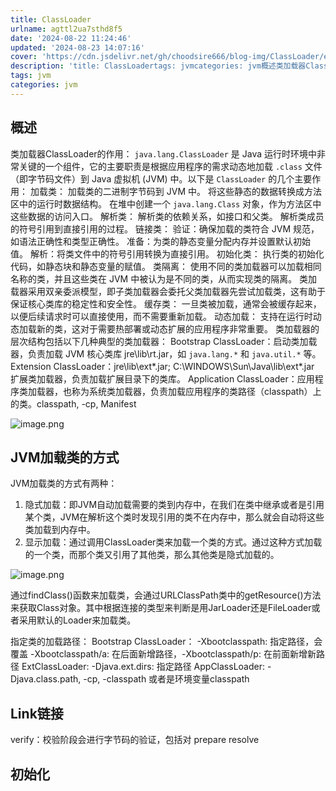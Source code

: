 ```yaml
---
title: ClassLoader
urlname: agttl2ua7sthd8f5
date: '2024-08-22 11:24:46'
updated: '2024-08-23 14:07:16'
cover: 'https://cdn.jsdelivr.net/gh/choodsire666/blog-img/ClassLoader/e484f68a0efba581c6d2ccea288780e4.png'
description: 'title: ClassLoadertags: jvmcategories: jvm概述类加载器ClassLoader的作用：java.lang.ClassLoader 是 Java 运行时环境中非常关键的一个组件，它的主要职责是根据应用程序的需求动态地加载 .class 文件（即字节码文件）...'
tags: jvm
categories: jvm
---
```

## 概述
类加载器ClassLoader的作用：
`java.lang.ClassLoader` 是 Java 运行时环境中非常关键的一个组件，它的主要职责是根据应用程序的需求动态地加载 `.class` 文件（即字节码文件）到 Java 虚拟机 (JVM) 中。以下是 `ClassLoader` 的几个主要作用：
加载类：
加载类的二进制字节码到 JVM 中。
将这些静态的数据转换成方法区中的运行时数据结构。
在堆中创建一个 `java.lang.Class` 对象，作为方法区中这些数据的访问入口。
解析类：
解析类的依赖关系，如接口和父类。
解析类成员的符号引用到直接引用的过程。
链接类：
验证：确保加载的类符合 JVM 规范，如语法正确性和类型正确性。
准备：为类的静态变量分配内存并设置默认初始值。
解析：将类文件中的符号引用转换为直接引用。
初始化类：
执行类的初始化代码，如静态块和静态变量的赋值。
类隔离：
使用不同的类加载器可以加载相同名称的类，并且这些类在 JVM 中被认为是不同的类，从而实现类的隔离。
类加载器采用双亲委派模型，即子类加载器会委托父类加载器先尝试加载类，这有助于保证核心类库的稳定性和安全性。
缓存类：
一旦类被加载，通常会被缓存起来，以便后续请求时可以直接使用，而不需要重新加载。
动态加载：
支持在运行时动态加载新的类，这对于需要热部署或动态扩展的应用程序非常重要。
类加载器的层次结构包括以下几种典型的类加载器：
Bootstrap ClassLoader：启动类加载器，负责加载 JVM 核心类库 jre\lib\rt.jar，如 `java.lang.*` 和 `java.util.*` 等。
Extension ClassLoader：jre\lib\ext\*.jar; C:\WINDOWS\Sun\Java\lib\ext\*.jar 扩展类加载器，负责加载扩展目录下的类库。
Application ClassLoader：应用程序类加载器，也称为系统类加载器，负责加载应用程序的类路径（classpath）上的类。classpath, -cp, Manifest

![image.png](https://cdn.jsdelivr.net/gh/choodsire666/blog-img/ClassLoader/e484f68a0efba581c6d2ccea288780e4.png)

## JVM加载类的方式
JVM加载类的方式有两种：

1. 隐式加载：即JVM自动加载需要的类到内存中，在我们在类中继承或者是引用某个类，JVM在解析这个类时发现引用的类不在内存中，那么就会自动将这些类加载到内存中。
2. 显示加载：通过调用ClassLoader类来加载一个类的方式。通过这种方式加载的一个类，而那个类又引用了其他类，那么其他类是隐式加载的。

![image.png](https://cdn.jsdelivr.net/gh/choodsire666/blog-img/ClassLoader/0ad1a11bf8612abd74873f9085d4cd51.png)

通过findClass()函数来加载类，会通过URLClassPath类中的getResource()方法来获取Class对象。其中根据连接的类型来判断是用JarLoader还是FileLoader或者采用默认的Loader来加载类。

指定类的加载路径：
Bootstrap ClassLoader： -Xbootclasspath:  指定路径，会覆盖 -Xbootclasspath/a: 在后面新增路径，-Xbootclasspath/p: 在前面新增新路径
ExtClassLoader: -Djava.ext.dirs: 指定路径
AppClassLoader: -Djava.class.path, -cp, -classpath 或者是环境变量classpath

## Link链接
verify：校验阶段会进行字节码的验证，包括对
prepare
resolve
## 初始化

